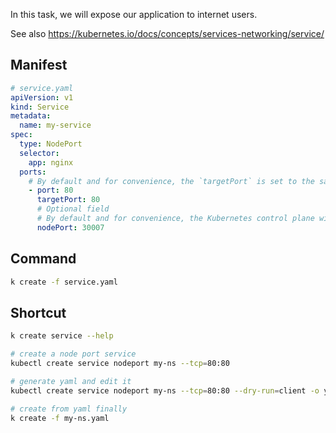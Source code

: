 In this task, we will expose our application to internet users.

See also https://kubernetes.io/docs/concepts/services-networking/service/

## Manifest

```yaml
# service.yaml
apiVersion: v1
kind: Service
metadata:
  name: my-service
spec:
  type: NodePort
  selector:
    app: nginx
  ports:
    # By default and for convenience, the `targetPort` is set to the same value as the `port` field.
    - port: 80
      targetPort: 80
      # Optional field
      # By default and for convenience, the Kubernetes control plane will allocate a port from a range (default: 30000-32767)
      nodePort: 30007
```

## Command

```bash
k create -f service.yaml
```

## Shortcut

```bash
k create service --help

# create a node port service
kubectl create service nodeport my-ns --tcp=80:80

# generate yaml and edit it
kubectl create service nodeport my-ns --tcp=80:80 --dry-run=client -o yaml > my-ns.yaml

# create from yaml finally
k create -f my-ns.yaml
```

